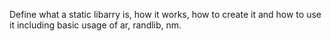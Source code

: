 Define what a static libarry is, how it works, how to create it and how to use it including basic usage of ar, randlib, nm.
